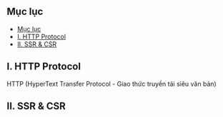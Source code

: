 ## Mục lục
- [Mục lục](#mục-lục)
- [I. HTTP Protocol](#i-http-protocol)
- [II. SSR \& CSR](#ii-ssr--csr)

## I. HTTP Protocol

HTTP (HyperText Transfer Protocol - Giao thức truyền tải siêu văn bản)


## II. SSR & CSR

